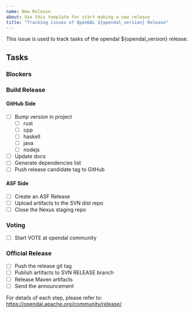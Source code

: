 ```yaml
---
name: New Release
about: Use this template for start making a new release
title: "Tracking issues of OpenDAL ${opendal_version} Release"
---
```


This issue is used to track tasks of the opendal ${opendal_version} release.

## Tasks

### Blockers

<!-- Blockers are the tasks that must be completed before the release. -->

### Build Release

#### GitHub Side

- [ ] Bump version in project
  - [ ] rust
  - [ ] cpp
  - [ ] haskell
  - [ ] java
  - [ ] nodejs
- [ ] Update docs
- [ ] Generate dependencies list
- [ ] Push release candidate tag to GitHub

#### ASF Side

- [ ] Create an ASF Release
- [ ] Upload artifacts to the SVN dist repo
- [ ] Close the Nexus staging repo

### Voting

- [ ] Start VOTE at opendal community

### Official Release

- [ ] Push the release git tag
- [ ] Publish artifacts to SVN RELEASE branch
- [ ] Release Maven artifacts
- [ ] Send the announcement

For details of each step, please refer to: https://opendal.apache.org/community/release/
